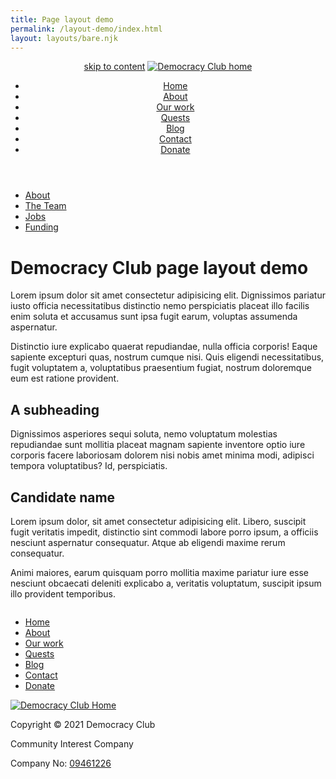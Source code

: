 ```yaml
---
title: Page layout demo
permalink: /layout-demo/index.html
layout: layouts/bare.njk
---
```


<header class="ds-header">
  <a class="ds-skip-link" href="#main">skip to content</a>
  <a class="ds-header-home" href="/">
    <img src="{{site.basedir}}/images/logo.svg" alt="Democracy Club home" />
  </a>
  <nav>
    <ul>
      <li>
        <a href="#">Home</a>
      </li>
      <li>
        <a aria-current="page" href="#">About</a>
      </li>
      <li>
        <a href="#">Our work</a>
      </li>
      <li>
        <a href="#">Quests</a>
      </li>
      <li>
        <a href="#">Blog</a>
      </li>
      <li>
        <a href="#">Contact</a>
      </li>
      <li>
        <a href="#">Donate</a>
      </li>
    </ul>
  </nav>
</header>
<main id="main" tabindex="-1" class="ds-stack">
  <nav class="ds-subnav" aria-label="About">
    <ul>
      <li>
        <a href="/about" aria-current="true">About</a>
      </li>
      <li>
        <a href="/team">The Team</a>
      </li>
      <li>
        <a href="/jobs">Jobs</a>
      </li>
      <li>
        <a href="/funding">Funding</a>
      </li>
    </ul>
  </nav>
  <h1>Democracy Club page layout demo</h1>
  <p>Lorem ipsum dolor sit amet consectetur adipisicing elit. Dignissimos pariatur iusto officia necessitatibus distinctio nemo perspiciatis placeat illo facilis enim soluta et accusamus sunt ipsa fugit earum, voluptas assumenda aspernatur.</p>
  <p>Distinctio iure explicabo quaerat repudiandae, nulla officia corporis! Eaque sapiente excepturi quas, nostrum cumque nisi. Quis eligendi necessitatibus, fugit voluptatem a, voluptatibus praesentium fugiat, nostrum doloremque eum est ratione provident.</p>
  <h2>A subheading</h2>
  <p>Dignissimos asperiores sequi soluta, nemo voluptatum molestias repudiandae sunt mollitia placeat magnam sapiente inventore optio iure corporis facere laboriosam dolorem nisi nobis amet minima modi, adipisci tempora voluptatibus? Id, perspiciatis.</p>
  <div class="ds-candidate">
    <div class="ds-candidate-body ds-stack-smaller">
      <h2 class="ds-candidate-name ds-h3">
        Candidate name
      </h2>
      <p>Lorem ipsum dolor, sit amet consectetur adipisicing elit. Libero, suscipit fugit veritatis impedit, distinctio sint commodi labore porro ipsum, a officiis nesciunt aspernatur consequatur. Atque ab eligendi maxime rerum consequatur.<p>
      <p>Animi maiores, earum quisquam porro mollitia maxime pariatur iure esse nesciunt obcaecati deleniti explicabo a, veritatis voluptatum, suscipit ipsum illo provident temporibus.</p>
    </div>
    <div class="ds-candidate-image">
      <img src="{{site.basedir}}/images/candidate_example_2.jpg" alt="">
    </div>
  </div>
</main>
<footer class="ds-footer">
  <div class="ds-block-centered ds-text-centered ds-stack">
    <div class="ds-cluster-center">
      <ul>
        <li>
          <a href="/">Home</a>
        </li>
        <li>
          <a aria-current="true" href=".path/to/about">About</a>
        </li>
        <li>
          <a href="/path/to/">Our work</a>
        </li>
        <li>
          <a href="#">Quests</a>
        </li>
        <li>
          <a href="#">Blog</a>
        </li>
        <li>
          <a href="#">Contact</a>
        </li>
        <li>
          <a href="#">Donate</a>
        </li>
      </ul>
    </div>
    <div class="ds-copyright ds-text-centered">
      <a href="https://democracyclub.org.uk/">
        <img src="{{site.basedir}}/images/logo_white_text.svg" alt="Democracy Club Home" />
      </a>
      <p>Copyright © 2021 Democracy Club</p>
      <p>Community Interest Company</p>
      <p>Company No: <a href="https://beta.companieshouse.gov.uk/company/09461226">09461226</a></p>
    </div>
  </div>
</footer>